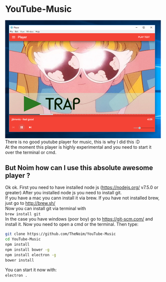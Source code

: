 # YouTube-Music
![Picture of this awesome player](https://raw.githubusercontent.com/TheNoim/YouTube-Music/master/Alpha.PNG)
There is no good youtube player for music, this is why I did this :D  
At the moment this player is highly experimental and you need to start it over the terminal or cmd.

## But Noim how can I use this absolute awesome player ?
Ok ok. First you need to have installed node js (https://nodejs.org/ v7.5.0 or greater) 
After you installed node js you need to install git.  
If you have a mac you cann install it via brew. If you have not installed brew, just go to http://brew.sh/  
Now you can install git via terminal with  
`brew install git`  
In the case you have windows (poor boy) go to https://git-scm.com/ and install it.
Now you need to open a cmd or the terminal.
Then type:
```bash
git clone https://github.com/TheNoim/YouTube-Music
cd YouTube-Music
npm install
npm install bower -g
npm install electron -g
bower install
```
You can start it now with:  
`electron .`

